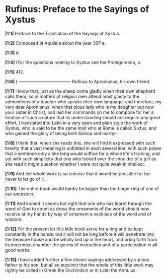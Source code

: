 # Rufinus: Preface to the Sayings of Xystus

**[1:1]** Preface to the Translation of the Sayings of Xystus.

**[1:2]** Composed at Aquileia about the year 307 a.

**[1:3]** d.

**[1:4]** (For the questions relating to Xystus see the Prolegomena, p.

**[1:5]** 412.

**[1:6]** )  ————————————  Rufinus to Apronianus, his own friend.

**[1:7]** I know that, just as the sheep come gladly when their own shepherd calls them, so in matters of religion men attend most gladly to the admonitions of a teacher who speaks their own language: and therefore, my very dear Apronianus, when that pious lady who is my daughter but now your sister in Christ, had laid her commands on me to compose for her a treatise of such a nature that its understanding should not require any great effort, I translated into Latin in a very open and plain style the work of Xystus, who is said to be the same man who at Rome is called Sixtus, and who gained the glory of being both bishop and martyr.

**[1:8]** I think that, when she reads this, she will find it expressed with such brevity that a vast meaning is unfolded in each several line, with such power that a sentence only a line long would suffice for a whole life's training, and yet with such simplicity that one who looked over the shoulder of a girl as she read it might question whether I were not quite weak in intellect.

**[1:9]** And the whole work is so concise that it would be possible for her never to let go of it.

**[1:10]** The entire book would hardly be bigger than the finger ring of one of our ancestors.

**[1:11]** And indeed it seems but right that one who has learnt through the word of God to count as dross the ornaments of the world should now receive at my hands by way of ornament a necklace of the word and of wisdom.

**[1:12]** For the present let this little book serve for a ring and be kept constantly in the hands: but it will not be long before it will penetrate into the treasure house and be wholly laid up in the heart, and bring forth from its innermost chamber the germs of instruction and of a participation in all good works.

**[1:13]** I have added further a few choice sayings addressed by a pious father to his son, but all so succinct that the whole of this little work may rightly be called in Greek the Enchiridion or in Latin the Annulus.

